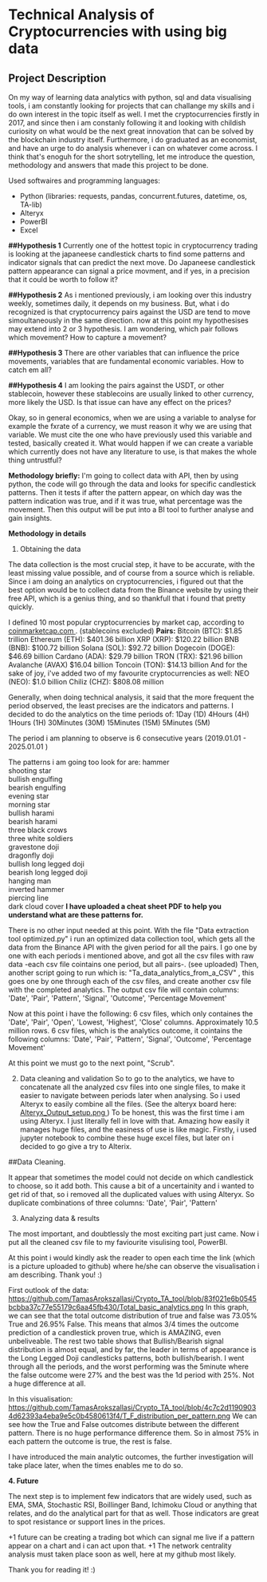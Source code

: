 # Technical Analysis of Cryptocurrencies with using big data


## Project Description
On my way of learning data analytics with python, sql and data visualising tools, i am constantly looking for projects that can challange my skills and i do own interest in the topic itself as well. 
I met the cryptocurrencies firstly in 2017, and since then i am constanly following it and looking with childish curiosity on what would be the next great innovation that can be solved by the blockchain industry itself. 
Furthermore, i do graduated as an economist, and have an urge to do analysis whenever i can on whatever come across. I think that's enoguh for the short sotrytelling, let me introduce the question, methodology and answers that made this project to be done.

Used softwaires and programming languages:
- Python (libraries: requests, pandas, concurrent.futures, datetime, os, TA-lib)
- Alteryx
- PowerBI
- Excel


**##Hypothesis 1**
Currently one of the hottest topic in cryptocurrency trading is looking at the japaneese candlestick charts to find some patterns and indicator signals that can predict the next move.
Do Japaneese candlestick pattern appearance can signal a price movment, and if yes, in a precision that it could be worth to follow it?

**##Hypothesis 2**
As i mentioned previously, i am looking over this industry weekly, sometimes daily, it depends on my business. But, what i do recognized is that cryptocurrency pairs against the USD are tend to move simoultaneously in the same direction. 
now at this point my hypothesises may extend into 2 or 3 hypothesis. I am wondering, which pair follows which movement? How to capture a movement? 

**##Hypothesis 3**
There are other variables that can influence the price movements, variables that are fundamental economic variables. How to catch em all? 


**##Hypothesis 4**
I am looking the pairs against the USDT, or other stablecoin, however these stablecoins are usually linked to other currency, more likely the USD. Is that issue can have any effect on the prices?


Okay, so in general economics, when we are using a variable to analyse for example the fxrate of a currency, we must reason it why we are using that variable. We must cite the one who have previously used this variable and tested, basically created it.
What would happen if we can create a variable which currently does not have any literature to use, is that makes the whole thing untrustful?

**Methodology briefly:**
I'm going to collect data with API, then by using python, the code will go through the data and looks for specific candlestick patterns. Then it tests if after the pattern appear, on which day was the pattern indication was true, and if it was true, what percentage was the movement. Then this output will be put into a BI tool to further analyse and gain insights.


**Methodology in details**

1. Obtaining the data

The data collection is the most crucial step, it have to be accurate, with the least missing value possible, and of course from a source which is reliable.
Since i am doing an analytics on cryptocurrencies, i figured out that the best option would be to collect data from the Binance website by using their free API, which is a genius thing, and so thankfull that i found that pretty quickly.

I defined 10 most popular cryptocurrencies by market cap, according to [coinmarketcap.com ](https://coinmarketcap.com/).  (stablecoins excluded)
**Pairs:**
Bitcoin (BTC): $1.85 trillion
Ethereum (ETH): $401.36 billion
XRP (XRP): $120.22 billion
BNB (BNB): $100.72 billion
Solana (SOL): $92.72 billion
Dogecoin (DOGE): $46.69 billion
Cardano (ADA): $29.79 billion
TRON (TRX): $21.96 billion
Avalanche (AVAX) $16.04 billion
Toncoin (TON): $14.13 billion
And for the sake of joy, i've added two of my favourite cryptocurrencies as well:
NEO (NEO): $1.0 billion
Chiliz (CHZ): $808.08 million

Generally, when doing technical analysis, it said that the more frequent the period observed, the least precises are the indicators and patterns.
I decided to do the analytics on the time periods of:
1Day (1D)
4Hours (4H)
1Hours (1H)
30Minutes (30M)
15Minutes (15M)
5Minutes (5M) 

The period i am planning to observe is 6 consecutive years (2019.01.01 - 2025.01.01 ) 

The patterns i am going too look for are:
hammer  
shooting star  
bullish engulfing  
bearish engulfing  
evening star  
morning star  
bullish harami  
bearish harami  
three black crows  
three white soldiers  
gravestone doji  
dragonfly doji  
bullish long legged doji  
bearish long legged doji  
hanging man  
inverted hammer  
piercing line  
dark cloud cover
**I have uploaded a cheat sheet PDF to help you understand what are these patterns for.**

There is no other input needed at this point.
With the file "Data extraction tool optimized.py" i run an optimized data collection tool, which gets all the data from the Binance API with the given period for all the pairs. I go one by one with each periods i mentioned above, and got all the csv files with raw data -each csv file cointains one period, but all pairs-. (see uploaded)
Then, another script going to run which is: "Ta_data_analytics_from_a_CSV" , this goes one by one through each of the csv files, and create another csv file with the completed analytics.
The output csv file will contain columns: 'Date', 'Pair', 'Pattern', 'Signal', 'Outcome', 'Percentage Movement'

Now at this point i have the following:
6 csv files, which only containes the 'Date', 'Pair', 'Open', 'Lowest, 'Highest', 'Close' columns. Approximately 10.5 million rows.
6 csv files, which is the analytics outcome, it cointains the following columns: 'Date', 'Pair', 'Pattern', 'Signal', 'Outcome', 'Percentage Movement'

At this point we must go to the next point, "Scrub".

2. Data cleaning and validation
So to go to the analytics, we have to concatenate all the analyzed csv files into one single files, to make it easier to navigate between periods later when analysing.
So i used Alteryx to easily combine all the files. (See the alteryx board here: [ Alteryx_Output_setup.png
](https://github.com/TamasArokszallasi/Crypto_TA_tool/blob/e9af88f0858801dbcc65b33ec9e1fde6a91498be/Alteryx_Output_setup.png) ) To be honest, this was the first time i am using Alteryx. I just literally fell in love with that. Amazing how easily it manages huge files, and the easiness of use is like magic. Firstly, i used jupyter notebook to combine these huge excel files, but later on i decided to go give a try to Alterix.

##Data Cleaning.

It appear that sometimes the model could not decide on which candlestick to choose, so it add both. This cause a bit of a uncertainity and i wanted to get rid of that, so i removed all the duplicated values with using Alteryx. 
So duplicate combinations of three columns: 'Date', 'Pair', 'Pattern'

3. Analyzing data & results

The most important, and doubtlessly the most exciting part just came. 
Now i put all the cleaned csv file to my faviourite visulising tool, PowerBI.

At this point i would kindly ask the reader to open each time the link (which is a picture uploaded to github) where he/she can observe the visualisation i am describing. Thank you! :)

First outlook of the data: https://github.com/TamasArokszallasi/Crypto_TA_tool/blob/83f021e6b0545bcbba37c77e55179c6aa45fb430/Total_basic_analytics.png
In this graph, we can see that the total outcome distribution of true and false was 73.05% True and 26.95% False. This means that almos 3/4 times the outcome prediction of a candlestick proven true, which is AMAZING, even unbeliveable. The rest two table shows that Bullish/Bearish signal distribution is almost equal, and by far, the leader in terms of appearance is the Long Legged Doji candlesticks patterns, both bullish/bearish.
I went through all the periods, and the worst performing was the 5minute where the false outcome were 27% and the best was the 1d period with 25%. Not a huge difference at all.

In this visualisation: https://github.com/TamasArokszallasi/Crypto_TA_tool/blob/4c7c2d11909034d62393a4eba9e5c0b4580613f4/T_F_distribution_per_pattern.png
We can see how the True and False outcomes distribute between the different pattern. There is no huge performance difference them. So in almost 75% in each pattern the outcome is true, the rest is false.

I have introduced the main analytic outcomes, the further investigation will take place later, when the times enables me to do so.

**4. Future**

The next step is to implement few indicators that are widely used, such as EMA, SMA, Stochastic RSI, Boillinger Band, Ichimoku Cloud or anything that relates, and do the analytical part for that as well. Those indicators are great to spot resistance or support lines in the prices. 

+1 future can be creating a trading bot which can signal me live if a pattern appear on a chart and i can act upon that.
+1 The network centrality analysis must taken place soon as well, here at my github most likely.

Thank you for reading it! :)




